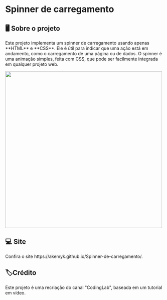 # Spinner de carregamento
<h2>🖥️ Sobre o projeto </h2>
<p>Este projeto implementa um spinner de carregamento usando apenas **HTML** e **CSS**. Ele é útil para indicar que uma ação está em andamento, como o carregamento de uma página ou de dados. O spinner é uma animação simples, feita com CSS, que pode ser facilmente integrada em qualquer projeto web.</p>
<img src="https://github.com/user-attachments/assets/4b3081c2-b604-411c-8963-27f8a699284e" width=500px>

<h2>💻 Site</h2>
Confira o site https://akemyk.github.io/Spinner-de-carregamento/.

<h2>🏷️Crédito</h2>
<p> Este projeto é uma recriação do canal "CodingLab", baseada em um tutorial em vídeo. </p>

